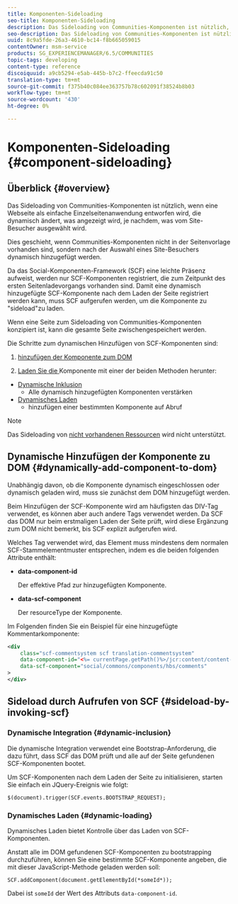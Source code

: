 ```yaml
---
title: Komponenten-Sideloading
seo-title: Komponenten-Sideloading
description: Das Sideloading von Communities-Komponenten ist nützlich, wenn eine Webseite als einfache Einzelseitenanwendung entworfen wird, die dynamisch ändert, was angezeigt wird, je nachdem, was vom Site-Besucher ausgewählt wurde.
seo-description: Das Sideloading von Communities-Komponenten ist nützlich, wenn eine Webseite als einfache Einzelseitenanwendung entworfen wird, die dynamisch ändert, was angezeigt wird, je nachdem, was vom Site-Besucher ausgewählt wurde.
uuid: 8c9a5fde-26a3-4610-bc14-f8b665059015
contentOwner: msm-service
products: SG_EXPERIENCEMANAGER/6.5/COMMUNITIES
topic-tags: developing
content-type: reference
discoiquuid: a9cb5294-e5ab-445b-b7c2-ffeecda91c50
translation-type: tm+mt
source-git-commit: f375b40c084ee363757b78c602091f38524b8b03
workflow-type: tm+mt
source-wordcount: '430'
ht-degree: 0%

---
```



# Komponenten-Sideloading {#component-sideloading}

## Überblick {#overview}

Das Sideloading von Communities-Komponenten ist nützlich, wenn eine Webseite als einfache Einzelseitenanwendung entworfen wird, die dynamisch ändert, was angezeigt wird, je nachdem, was vom Site-Besucher ausgewählt wird.

Dies geschieht, wenn Communities-Komponenten nicht in der Seitenvorlage vorhanden sind, sondern nach der Auswahl eines Site-Besuchers dynamisch hinzugefügt werden.

Da das Social-Komponenten-Framework (SCF) eine leichte Präsenz aufweist, werden nur SCF-Komponenten registriert, die zum Zeitpunkt des ersten Seitenladevorgangs vorhanden sind. Damit eine dynamisch hinzugefügte SCF-Komponente nach dem Laden der Seite registriert werden kann, muss SCF aufgerufen werden, um die Komponente zu &quot;sideload&quot;zu laden.

Wenn eine Seite zum Sideloading von Communities-Komponenten konzipiert ist, kann die gesamte Seite zwischengespeichert werden.

Die Schritte zum dynamischen Hinzufügen von SCF-Komponenten sind:

1. [hinzufügen der Komponente zum DOM](#dynamically-add-component-to-dom)

1. [Laden Sie die ](#sideload-by-invoking-scf) Komponente mit einer der beiden Methoden herunter:

* [Dynamische Inklusion](#dynamic-inclusion)
   * Alle dynamisch hinzugefügten Komponenten verstärken
* [Dynamisches Laden](#dynamic-loading)
   * hinzufügen einer bestimmten Komponente auf Abruf

>[!NOTE]
>
>Das Sideloading von [nicht vorhandenen Ressourcen](scf.md#add-or-include-a-communities-component) wird nicht unterstützt.

## Dynamische Hinzufügen der Komponente zu DOM {#dynamically-add-component-to-dom}

Unabhängig davon, ob die Komponente dynamisch eingeschlossen oder dynamisch geladen wird, muss sie zunächst dem DOM hinzugefügt werden.

Beim Hinzufügen der SCF-Komponente wird am häufigsten das DIV-Tag verwendet, es können aber auch andere Tags verwendet werden. Da SCF das DOM nur beim erstmaligen Laden der Seite prüft, wird diese Ergänzung zum DOM nicht bemerkt, bis SCF explizit aufgerufen wird.

Welches Tag verwendet wird, das Element muss mindestens dem normalen SCF-Stammelementmuster entsprechen, indem es die beiden folgenden Attribute enthält:

* **data-component-id**

   Der effektive Pfad zur hinzugefügten Komponente.

* **data-scf-component**

   Der resourceType der Komponente.

Im Folgenden finden Sie ein Beispiel für eine hinzugefügte Kommentarkomponente:

```xml
<div
    class="scf-commentsystem scf translation-commentsystem"
    data-component-id="<%= currentPage.getPath()%>/jcr:content/content-left/comments"
    data-scf-component="social/commons/components/hbs/comments"
>
</div>
```

## Sideload durch Aufrufen von SCF {#sideload-by-invoking-scf}

### Dynamische Integration {#dynamic-inclusion}

Die dynamische Integration verwendet eine Bootstrap-Anforderung, die dazu führt, dass SCF das DOM prüft und alle auf der Seite gefundenen SCF-Komponenten bootet.

Um SCF-Komponenten nach dem Laden der Seite zu initialisieren, starten Sie einfach ein JQuery-Ereignis wie folgt:

`$(document).trigger(SCF.events.BOOTSTRAP_REQUEST);`

### Dynamisches Laden {#dynamic-loading}

Dynamisches Laden bietet Kontrolle über das Laden von SCF-Komponenten.

Anstatt alle im DOM gefundenen SCF-Komponenten zu bootstrapping durchzuführen, können Sie eine bestimmte SCF-Komponente angeben, die mit dieser JavaScript-Methode geladen werden soll:

`SCF.addComponent(document.getElementById(*someId*));`

Dabei ist `someId` der Wert des Attributs `data-component-id`.
